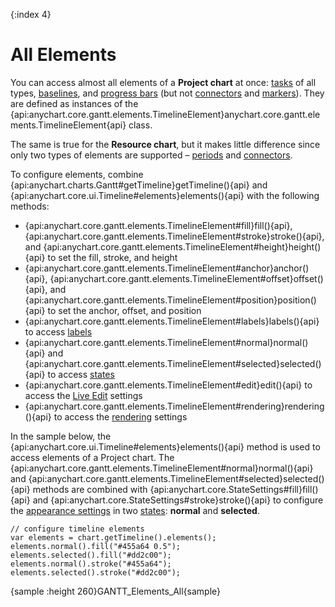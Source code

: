 {:index 4}
# All Elements

You can access almost all elements of a **Project chart** at once: [tasks](Project_Chart#tasks_\(actual\)) of all types, [baselines](Project_Chart#baselines_\(planned\)), and [progress bars](Project_Chart#progress_bars) (but not [connectors](Project_Chart#connectors) and [markers](Markers)). They are defined as instances of the {api:anychart.core.gantt.elements.TimelineElement}anychart.core.gantt.elements.TimelineElement{api} class.

The same is true for the **Resource chart**, but it makes little difference since only two types of elements are supported – [periods](Resource_Chart#periods) and [connectors](Resource_Chart#connectors).

To configure elements, combine {api:anychart.charts.Gantt#getTimeline}getTimeline(){api} and {api:anychart.core.ui.Timeline#elements}elements(){api} with the following methods:

* {api:anychart.core.gantt.elements.TimelineElement#fill}fill(){api}, {api:anychart.core.gantt.elements.TimelineElement#stroke}stroke(){api}, and {api:anychart.core.gantt.elements.TimelineElement#height}height(){api} to set the fill, stroke, and height
* {api:anychart.core.gantt.elements.TimelineElement#anchor}anchor(){api}, {api:anychart.core.gantt.elements.TimelineElement#offset}offset(){api}, and {api:anychart.core.gantt.elements.TimelineElement#position}position(){api} to set the anchor, offset, and position
* {api:anychart.core.gantt.elements.TimelineElement#labels}labels(){api} to access [labels](Labels)
* {api:anychart.core.gantt.elements.TimelineElement#normal}normal(){api} and {api:anychart.core.gantt.elements.TimelineElement#selected}selected(){api} to access [states](../../Common_Settings/Interactivity/States)
* {api:anychart.core.gantt.elements.TimelineElement#edit}edit(){api} to access the [Live Edit](../Live_Edit_UI) settings
* {api:anychart.core.gantt.elements.TimelineElement#rendering}rendering(){api} to access the [rendering](../Custom_Drawing) settings

In the sample below, the {api:anychart.core.ui.Timeline#elements}elements(){api} method is used to access elements of a Project chart. The {api:anychart.core.gantt.elements.TimelineElement#normal}normal(){api} and {api:anychart.core.gantt.elements.TimelineElement#selected}selected(){api} methods are combined with {api:anychart.core.StateSettings#fill}fill(){api} and {api:anychart.core.StateSettings#stroke}stroke(){api} to configure the  [appearance settings](../vAppearance_Settings) in two [states](../../Common_Settings/Interactivity/States): **normal** and **selected**.

```
// configure timeline elements
var elements = chart.getTimeline().elements();
elements.normal().fill("#455a64 0.5");
elements.selected().fill("#dd2c00");
elements.normal().stroke("#455a64");
elements.selected().stroke("#dd2c00");
```

{sample :height 260}GANTT\_Elements\_All{sample}